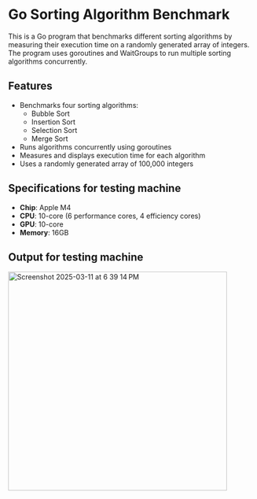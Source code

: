 # Go Sorting Algorithm Benchmark

This is a Go program that benchmarks different sorting algorithms by measuring their execution time on a randomly generated array of integers. The program uses goroutines and WaitGroups to run multiple sorting algorithms concurrently.

## Features

- Benchmarks four sorting algorithms:
  - Bubble Sort
  - Insertion Sort
  - Selection Sort
  - Merge Sort
- Runs algorithms concurrently using goroutines
- Measures and displays execution time for each algorithm
- Uses a randomly generated array of 100,000 integers

## Specifications for testing machine

- **Chip**: Apple M4  
- **CPU**: 10-core (6 performance cores, 4 efficiency cores)  
- **GPU**: 10-core  
- **Memory**: 16GB

## Output for testing machine
<img width="445" alt="Screenshot 2025-03-11 at 6 39 14 PM" src="https://github.com/user-attachments/assets/001d13b1-234e-4f33-a5b3-cdaf29cc7b1b" />
